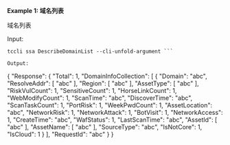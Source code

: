 **Example 1: 域名列表**

域名列表

Input: 

```
tccli ssa DescribeDomainList --cli-unfold-argument ```

Output: 
```
{
    "Response": {
        "Total": 1,
        "DomainInfoCollection": [
            {
                "Domain": "abc",
                "ResolveAddr": [
                    "abc"
                ],
                "Region": [
                    "abc"
                ],
                "AssetType": [
                    "abc"
                ],
                "RiskVulCount": 1,
                "SensitiveCount": 1,
                "HorseLinkCount": 1,
                "WebModifyCount": 1,
                "ScanTime": "abc",
                "DiscoverTime": "abc",
                "ScanTaskCount": 1,
                "PortRisk": 1,
                "WeekPwdCount": 1,
                "AssetLocation": "abc",
                "NetworkRisk": 1,
                "NetworkAttack": 1,
                "BotVisit": 1,
                "NetworkAccess": 1,
                "CreateTime": "abc",
                "WafStatus": 1,
                "LastScanTime": "abc",
                "AssetId": [
                    "abc"
                ],
                "AssetName": [
                    "abc"
                ],
                "SourceType": "abc",
                "IsNotCore": 1,
                "IsCloud": 1
            }
        ],
        "RequestId": "abc"
    }
}
```

